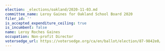 ```yaml
---
election: _elections/oakland/2020-11-03.md
committee_name: Leroy Gaines for Oakland School Board 2020
filer_id: ''
is_accepted_expenditure_ceiling: true
is_incumbent: false
name: Leroy Roches Gaines
occupation: Non-profit Director
votersedge_url: https://votersedge.org/ca/en/ballot/election/87-9842e0/address/null/zip/94610/contests/contest/21297/candidate/151501?&date=2020-11-03
---
```

